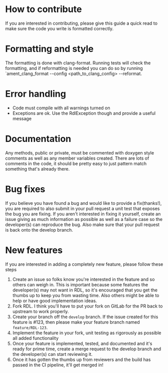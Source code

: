 # How to contribute
If you are interested in contributing, please give this guide a quick read to make sure the code you write is formatted correctly. 

# Formatting and style
The formatting is done with clang-format. Running tests will check the formatting, and if reformatting is needed you can do so by running `ament_clang_format --config <path_to_clang_config> --reformat.

# Error handling
- Code must compile with all warnings turned on
- Exceptions are ok. Use the RdlException though and provide a useful message

# Documentation
Any methods, public or private, must be commented with doxygen style comments as well as any member variables created. There are lots of comments in the code, it should be pretty easy to just pattern match something that's already there.

# Bug fixes
If you believe you have found a bug and would like to provide a fix(thanks!), you are required to also submit in your pull request a unit test that exposes the bug you are fixing. If you aren't interested in fixing it yourself, create an issue giving as much information as possible as well as a failure case so the developer(s) can reproduce the bug. Also make sure that your pull request is back onto the develop branch.

# New features
If you are interested in adding a completely new feature, please follow these steps

1. Create an issue so folks know you're interested in the feature and so others can weigh in. This is important because some features the developer(s) may not want in RDL, so it's encouraged that you get the thumbs up to keep you from wasting time. Also others might be able to help or have good implementation ideas.
2. Fork RDL. I think you'll have to put your fork on GitLab for the PR back to upstream to work properly.
3. Create your branch off the `develop` branch. If the issue created for this feature is #123, then please make your feature branch named `feature/RDL-123`.
4. Implement the feature in your fork, unit testing as rigorously as possible all added functionality
5. Once your feature is implemented, tested, and documented and it's ready for prime time, create a merge request to the develop branch and the developer(s) can start reviewing it.
6. Once it has gotten the thumbs up from reviewers and the build has passed in the CI pipeline, it'll get merged in!
